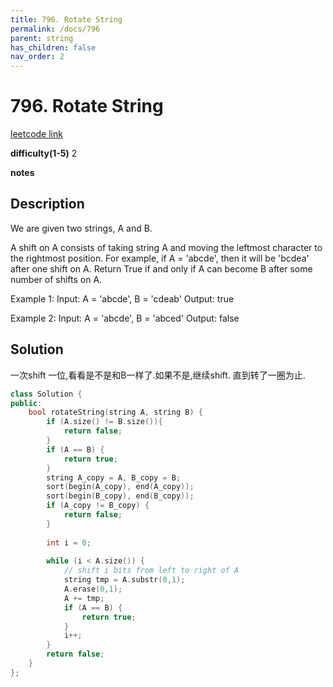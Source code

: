 ```yaml
---
title: 796. Rotate String
permalink: /docs/796
parent: string
has_children: false
nav_order: 2
---
```

# 796. Rotate String
[leetcode link](https://leetcode.com/problems/rotate-string/)

**difficulty(1-5)** 
2

**notes**   


## Description
We are given two strings, A and B.

A shift on A consists of taking string A and moving the leftmost character to the rightmost position. For example, if A = 'abcde', then it will be 'bcdea' after one shift on A. Return True if and only if A can become B after some number of shifts on A.

Example 1:
Input: A = 'abcde', B = 'cdeab'
Output: true

Example 2:
Input: A = 'abcde', B = 'abced'
Output: false

## Solution
一次shift 一位,看看是不是和B一样了.如果不是,继续shift. 直到转了一圈为止.
```c++
class Solution {
public:
    bool rotateString(string A, string B) {
        if (A.size() != B.size()){
            return false;
        }
        if (A == B) {
            return true;
        }
        string A_copy = A, B_copy = B;
        sort(begin(A_copy), end(A_copy));
        sort(begin(B_copy), end(B_copy));
        if (A_copy != B_copy) {
            return false;
        }
        
        int i = 0;
        
        while (i < A.size()) {
            // shift i bits from left to right of A
            string tmp = A.substr(0,1);
            A.erase(0,1);
            A += tmp;
            if (A == B) {
                return true;
            }
            i++;
        }
        return false;
    }
};
```

<!-- 
Default label
{: .label }

Blue label
{: .label .label-blue }

Stable
{: .label .label-green }

New release
{: .label .label-purple }

Coming soon
{: .label .label-yellow }

Deprecated
{: .label .label-red } -->
